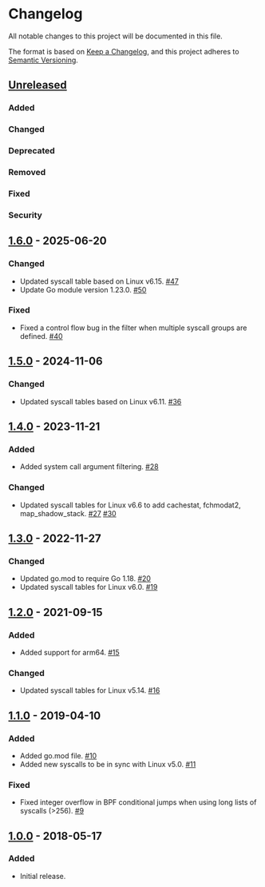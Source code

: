 # Changelog
All notable changes to this project will be documented in this file.

The format is based on [Keep a Changelog](https://keepachangelog.com/en/1.0.0/),
and this project adheres to [Semantic Versioning](https://semver.org/spec/v2.0.0.html).

## [Unreleased]

### Added

### Changed

### Deprecated

### Removed

### Fixed

### Security

## [1.6.0] - 2025-06-20

### Changed

- Updated syscall table based on Linux v6.15. [#47](https://github.com/elastic/go-seccomp-bpf/pull/47)
- Update Go module version 1.23.0. [#50](https://github.com/elastic/go-seccomp-bpf/pull/50)

### Fixed

- Fixed a control flow bug in the filter when multiple syscall groups are defined. [#40](https://github.com/elastic/go-seccomp-bpf/issues/40)

## [1.5.0] - 2024-11-06

### Changed

- Updated syscall tables based on Linux v6.11. [#36](https://github.com/elastic/go-seccomp-bpf/pull/36)

## [1.4.0] - 2023-11-21

### Added

- Added system call argument filtering. [#28](https://github.com/elastic/go-seccomp-bpf/pull/28)

### Changed

- Updated syscall tables for Linux v6.6 to add cachestat, fchmodat2, map_shadow_stack. [#27](https://github.com/elastic/go-seccomp-bpf/pull/27) [#30](https://github.com/elastic/go-seccomp-bpf/pull/30)

## [1.3.0] - 2022-11-27

### Changed

- Updated go.mod to require Go 1.18. [#20](https://github.com/elastic/go-seccomp-bpf/pull/20)
- Updated syscall tables for Linux v6.0. [#19](https://github.com/elastic/go-seccomp-bpf/pull/19)

## [1.2.0] - 2021-09-15

### Added

- Added support for arm64. [#15](https://github.com/elastic/go-seccomp-bpf/pull/15)

### Changed

- Updated syscall tables for Linux v5.14. [#16](https://github.com/elastic/go-seccomp-bpf/pull/16)

## [1.1.0] - 2019-04-10

### Added
- Added go.mod file. [#10](https://github.com/elastic/go-seccomp-bpf/pull/10)
- Added new syscalls to be in sync with Linux v5.0. [#11](https://github.com/elastic/go-seccomp-bpf/pull/11)

### Fixed
- Fixed integer overflow in BPF conditional jumps when using long lists of
  syscalls (>256). [#9](https://github.com/elastic/go-seccomp-bpf/pull/9)

## [1.0.0] - 2018-05-17

### Added
- Initial release.

[Unreleased]: https://github.com/elastic/go-seccomp-bpf/compare/v1.6.0...HEAD
[1.6.0]: https://github.com/elastic/go-seccomp-bpf/releases/v1.6.0
[1.5.0]: https://github.com/elastic/go-seccomp-bpf/releases/v1.5.0
[1.4.0]: https://github.com/elastic/go-seccomp-bpf/releases/v1.4.0
[1.3.0]: https://github.com/elastic/go-seccomp-bpf/releases/v1.3.0
[1.2.0]: https://github.com/elastic/go-seccomp-bpf/releases/v1.2.0
[1.1.0]: https://github.com/elastic/go-seccomp-bpf/releases/v1.1.0
[1.0.0]: https://github.com/elastic/go-seccomp-bpf/releases/v1.0.0
